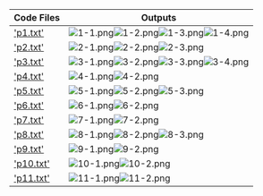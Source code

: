 | Code Files | Outputs |
|------------|---------|
|['p1.txt'](./Codes/p1.txt)|![1-1.png](./Outputs/1-1.png)![1-2.png](./Outputs/1-2.png)![1-3.png](./Outputs/1-3.png)![1-4.png](./Outputs/1-4.png)|
|['p2.txt'](./Codes/p2.txt)|![2-1.png](./Outputs/2-1.png)![2-2.png](./Outputs/2-2.png)![2-3.png](./Outputs/2-3.png)|
|['p3.txt'](./Codes/p3.txt)|![3-1.png](./Outputs/3-1.png)![3-2.png](./Outputs/3-2.png)![3-3.png](./Outputs/3-3.png)![3-4.png](./Outputs/3-4.png)|
|['p4.txt'](./Codes/p4.txt)|![4-1.png](./Outputs/4-1.png)![4-2.png](./Outputs/4-2.png)|
|['p5.txt'](./Codes/p5.txt)|![5-1.png](./Outputs/5-1.png)![5-2.png](./Outputs/5-2.png)![5-3.png](./Outputs/5-3.png)|
|['p6.txt'](./Codes/p6.txt)|![6-1.png](./Outputs/6-1.png)![6-2.png](./Outputs/6-2.png)|
|['p7.txt'](./Codes/p7.txt)|![7-1.png](./Outputs/7-1.png)![7-2.png](./Outputs/7-2.png)|
|['p8.txt'](./Codes/p8.txt)|![8-1.png](./Outputs/8-1.png)![8-2.png](./Outputs/8-2.png)![8-3.png](./Outputs/8-3.png)|
|['p9.txt'](./Codes/p9.txt)|![9-1.png](./Outputs/9-1.png)![9-2.png](./Outputs/9-2.png)|
|['p10.txt'](./Codes/p10.txt)|![10-1.png](./Outputs/10-1.png)![10-2.png](./Outputs/10-2.png)|
|['p11.txt'](./Codes/p11.txt)|![11-1.png](./Outputs/11-1.png)![11-2.png](./Outputs/11-2.png)|
